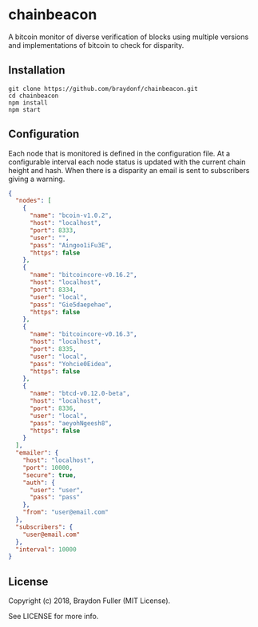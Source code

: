 # chainbeacon

A bitcoin monitor of diverse verification of blocks using multiple versions
and implementations of bitcoin to check for disparity.

## Installation

```
git clone https://github.com/braydonf/chainbeacon.git
cd chainbeacon
npm install
npm start
```

## Configuration

Each node that is monitored is defined in the configuration file. At a
configurable interval each node status is updated with the current chain
height and hash. When there is a disparity an email is sent to subscribers
giving a warning.

```json
{
  "nodes": [
    {
      "name": "bcoin-v1.0.2",
      "host": "localhost",
      "port": 8333,
      "user": "",
      "pass": "Aingoo1iFu3E",
      "https": false
    },
    {
      "name": "bitcoincore-v0.16.2",
      "host": "localhost",
      "port": 8334,
      "user": "local",
      "pass": "Gie5daepehae",
      "https": false
    },
    {
      "name": "bitcoincore-v0.16.3",
      "host": "localhost",
      "port": 8335,
      "user": "local",
      "pass": "Yohcie0Eidea",
      "https": false
    },
    {
      "name": "btcd-v0.12.0-beta",
      "host": "localhost",
      "port": 8336,
      "user": "local",
      "pass": "aeyohNgeesh8",
      "https": false
    }
  ],
  "emailer": {
    "host": "localhost",
    "port": 10000,
    "secure": true,
    "auth": {
      "user": "user",
      "pass": "pass"
    },
    "from": "user@email.com"
  },
  "subscribers": {
    "user@email.com"
  },
  "interval": 10000
}
```

## License

Copyright (c) 2018, Braydon Fuller (MIT License).

See LICENSE for more info.